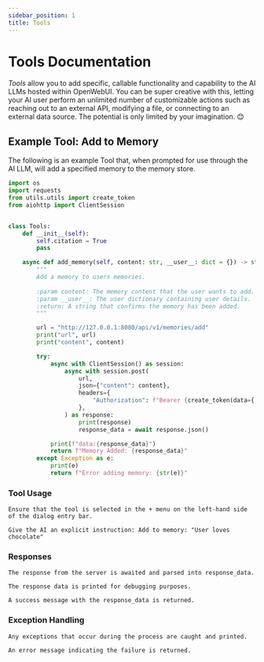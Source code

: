 ```yaml
---
sidebar_position: 1
title: Tools
---
```


# Tools Documentation

_Tools_ allow you to add specific, callable functionality and capability to the AI LLMs hosted within OpenWebUI. You can be super creative with this, letting your AI user perform an unlimited number of customizable actions such as reaching out to an external API, modifying a file, or connecting to an external data source. The potential is only limited by your imagination. 😊

## Example Tool: Add to Memory

The following is an example Tool that, when prompted for use through the AI LLM, will add a specified memory to the memory store.

```python
import os
import requests
from utils.utils import create_token
from aiohttp import ClientSession


class Tools:
    def __init__(self):
        self.citation = True
        pass

    async def add_memory(self, content: str, __user__: dict = {}) -> str:
        """
        Add a memory to users memories.
        
        :param content: The memory content that the user wants to add.
        :param __user__: The user dictionary containing user details.
        :return: A string that confirms the memory has been added.
        """

        url = "http://127.0.0.1:8080/api/v1/memories/add"
        print("url", url)
        print("content", content)

        try:
            async with ClientSession() as session:
                async with session.post(
                    url,
                    json={"content": content},
                    headers={
                        "Authorization": f"Bearer {create_token(data={'id': __user__['id']})}"
                    },
                ) as response:
                    print(response)
                    response_data = await response.json()

            print(f"data:{response_data}")
            return f"Memory Added: {response_data}"
        except Exception as e:
            print(e)
            return f"Error adding memory: {str(e)}"
```

### Tool Usage

    Ensure that the tool is selected in the + menu on the left-hand side of the dialog entry bar.

    Give the AI an explicit instruction: Add to memory: "User loves chocolate"


### Responses

    The response from the server is awaited and parsed into response_data.

    The response data is printed for debugging purposes.

    A success message with the response_data is returned.


### Exception Handling

    Any exceptions that occur during the process are caught and printed.

    An error message indicating the failure is returned.

